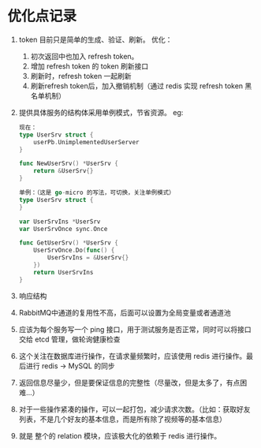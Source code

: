 # 优化点记录

1. token 目前只是简单的生成、验证、刷新。
优化：
    1. 初次返回中也加入 refresh token。
    2. 增加 refresh token 的 token 刷新接口
    3. 刷新时，refresh token 一起刷新
    4. 刷新refresh token后，加入撤销机制（通过 redis 实现 refresh token 黑名单机制）
2. 提供具体服务的结构体采用单例模式，节省资源。
eg: 
    ```go  
    现在：
    type UserSrv struct {
        userPb.UnimplementedUserServer
    }

    func NewUserSrv() *UserSrv {
        return &UserSrv{}
    }
    
    单例：（这是 go-micro 的写法，可切换，关注单例模式）
    type UserSrv struct {
    }

    var UserSrvIns *UserSrv
    var UserSrvOnce sync.Once

    func GetUserSrv() *UserSrv {
        UserSrvOnce.Do(func() {
            UserSrvIns = &UserSrv{}
        })
        return UserSrvIns
    }

    ```

3. 响应结构
4. RabbitMQ中通道的复用性不高，后面可以设置为全局变量或者通道池
5. 应该为每个服务写一个 ping 接口，用于测试服务是否正常，同时可以将接口交给 etcd 管理，做轮询健康检查
6. 这个关注在数据库进行操作，在请求量频繁时，应该使用 redis 进行操作。最后进行 redis -> MySQL 的同步
7. 返回信息尽量少，但是要保证信息的完整性（尽量改，但是太多了，有点困难...）
8. 对于一些操作紧凑的操作，可以一起打包，减少请求次数。（比如：获取好友列表，不是几个好友的基本信息，而是所有除了视频等的基本信息）
9. 就是 整个的 relation 模块，应该极大化的依赖于 redis 进行操作。